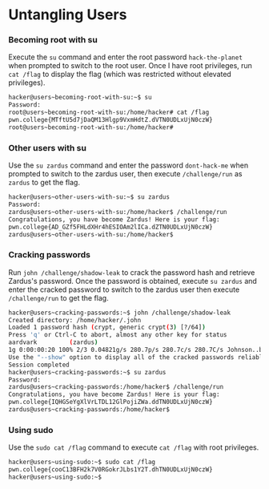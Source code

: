 # Untangling Users

### Becoming root with su
Execute the `su` command and enter the root password `hack-the-planet` when prompted to switch to the root user. Once I have root privileges, run `cat /flag` to display the flag (which was restricted without elevated privileges).
```bash
hacker@users~becoming-root-with-su:~$ su
Password: 
root@users~becoming-root-with-su:/home/hacker# cat /flag
pwn.college{MTftU5d7jDaQM13Hlgp9VxmHdtZ.dVTN0UDLxUjN0czW}
root@users~becoming-root-with-su:/home/hacker# 
```

### Other users with su
Use the `su zardus` command and enter the password `dont-hack-me` when prompted to switch to the zardus user, then execute `/challenge/run` as `zardus` to get the flag.
```bash
hacker@users~other-users-with-su:~$ su zardus
Password: 
zardus@users~other-users-with-su:/home/hacker$ /challenge/run
Congratulations, you have become Zardus! Here is your flag:
pwn.college{AD_GZf5FHLdXHr4hESIOAm2lICa.dZTN0UDLxUjN0czW}
zardus@users~other-users-with-su:/home/hacker$ 
```

### Cracking passwords
Run `john /challenge/shadow-leak` to crack the password hash and retrieve Zardus's password. Once the password is obtained, execute `su zardus` and enter the cracked password to switch to the zardus user then execute `/challenge/run` to get the flag.
```bash
hacker@users~cracking-passwords:~$ john /challenge/shadow-leak
Created directory: /home/hacker/.john
Loaded 1 password hash (crypt, generic crypt(3) [?/64])
Press 'q' or Ctrl-C to abort, almost any other key for status
aardvark         (zardus)
1g 0:00:00:20 100% 2/3 0.04821g/s 280.7p/s 280.7c/s 280.7C/s Johnson..buzz
Use the "--show" option to display all of the cracked passwords reliably
Session completed
hacker@users~cracking-passwords:~$ su zardus
Password: 
zardus@users~cracking-passwords:/home/hacker$ /challenge/run
Congratulations, you have become Zardus! Here is your flag:
pwn.college{IQHGSeYgXlVrLTDL12GlPojiZWa.ddTN0UDLxUjN0czW}
zardus@users~cracking-passwords:/home/hacker$ 
```

### Using sudo
Use the `sudo cat /flag` command to execute `cat /flag` with root privileges. 
```bash
hacker@users~using-sudo:~$ sudo cat /flag
pwn.college{cooC13BFH2k7V0RGokrJLbs1Y2T.dhTN0UDLxUjN0czW}
hacker@users~using-sudo:~$ 
```
